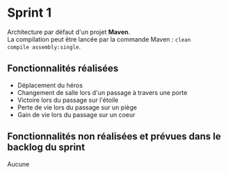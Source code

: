 <h1>Sprint 1</h1>

Architecture par défaut d'un projet <b>Maven</b>.  
La compilation peut être lancée par la commande Maven : <code>clean compile assembly:single</code>.  

<h2>Fonctionnalités réalisées</h2>
<ul>
  <li>Déplacement du héros</li>
  <li>Changement de salle lors d'un passage à travers une porte</li>
  <li>Victoire lors du passage sur l'étoile</li>
  <li>Perte de vie lors du passage sur un piège</li>
  <li>Gain de vie lors du passage sur un coeur</li>
</ul>

<h2>Fonctionnalités non réalisées et prévues dans le backlog du sprint</h2>
Aucune
